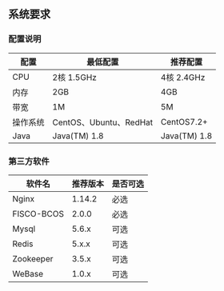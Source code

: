 ## 系统要求

### 配置说明

| 配置     | 最低配置               | 推荐配置     |
| -------- | ---------------------- | ------------ |
| CPU      | 2核 1.5GHz             | 4核 2.4GHz   |
| 内存     | 2GB                    | 4GB          |
| 带宽     | 1M                     | 5M           |
| 操作系统 | CentOS、Ubuntu、RedHat | CentOS7.2+   |
| Java     | Java(TM) 1.8           | Java(TM) 1.8 |

### 第三方软件

| 软件名     | 推荐版本 | 是否可选 |
| ---------- | -------- | -------- |
| Nginx      | 1.14.2   | 必选     |
| FISCO-BCOS | 2.0.0    | 必选     |
| Mysql      | 5.6.x    | 可选     |
| Redis      | 5.x.x    | 可选     |
| Zookeeper  | 3.5.x    | 可选     |
| WeBase     | 1.0.x    | 可选     |

